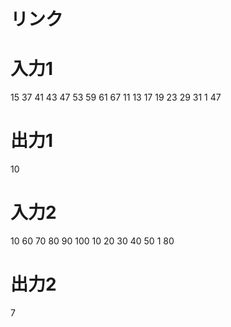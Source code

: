 # リンク

# 入力1
15 
37 41 43 47 53 59 61 67 11 13 17 19 23 29 31
1
47

# 出力1
10

# 入力2
10 
60 70 80 90 100 10 20 30 40 50 
1
80

# 出力2
7